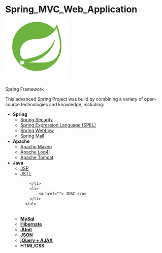 # Spring_MVC_Web_Application <a href="https://spring.io/"> <img src="/spring.png"> </a>
Spring Framework


This advanced Spring Project was build by combining a variety of open-source technologies and knowledge, including:

<ul>
  <li>
      <b>Spring</b>
      <ul>
        <li>
            <a href="">Spring Security </a>
        </li>
        <li>
            <a href="">Spring Expression Language (SPEL) </a>
        </li>
        <li>
             <a href="">Spring Webflow</a>
        </li>
        <li>
            <a href="">Spring Mail </a>
        </li>
      </ul>
  </li>
  <li>
      <b>Apache</b>
      <ul>
        <li>
            <a href="">Apache Maven </a> 
        </li>
        <li>
            <a href="">Apache Log4j</a> 
        </li>
        <li>
            <a href="">Apache Tomcat</a> 
        </li>
      </ul>
  </li>
  <li>
      <b>Java</b>
      <ul>
        <li>
            <a href="">JSP </a> 
        </li>
        <li>
             <a href="">JSTL </a> 
            
        </li>
        <li>
            <a href=""> JDBC </a>
        </li>
      </ul>
  </li>
  <br>
  <li>
      <a href=""> <b>MySql</b> </a>
  </li>
  <li>
     <a href=""> <b>Hibernate</b> </a>
  </li>
  <li>   
     <a href=""> <b>JUnit</b> </a> 
  </li>
  <li>
     <a href=""> <b>JSON</b> </a>  
  </li>
  <li>
    <a href=""> <b>jQuery + AJAX</b> </a>   
  </li>
  <li>
    <b>HTML/CSS</b>
  </li>
      
</ul>
</b>
